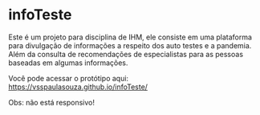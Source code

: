 # infoTeste
 Este é um projeto para disciplina de IHM, ele consiste em uma plataforma para divulgação de informações a respeito dos auto testes e a pandemia. Além da consulta de recomendações de especialistas para as pessoas baseadas em algumas informações. 

Você pode acessar o protótipo aqui: https://vsspaulasouza.github.io/infoTeste/

Obs: não está responsivo!
